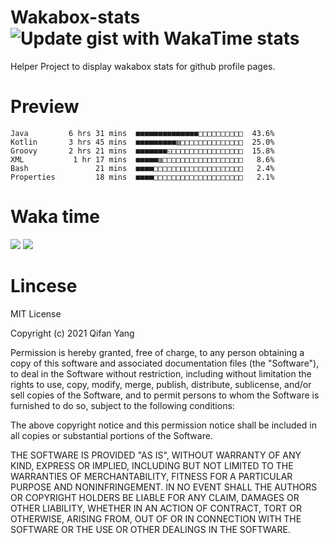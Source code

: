  # Wakabox-stats ![Update gist with WakaTime stats](https://github.com/underwindfall/wakabox-stats/workflows/Update%20gist%20with%20WakaTime%20stats/badge.svg)

  Helper Project to display wakabox stats for github profile pages. 
 # Preview 
  
  ```  
 Java         6 hrs 31 mins  ■■■■■■■■■■■■■■□□□□□□□□□□  43.6%
Kotlin       3 hrs 45 mins  ■■■■■■■■■▥□□□□□□□□□□□□□□  25.0%
Groovy       2 hrs 21 mins  ■■■■■■■◱□□□□□□□□□□□□□□□□  15.8%
XML           1 hr 17 mins  ■■■■■▥□□□□□□□□□□□□□□□□□□   8.6%
Bash               21 mins  ■■■■□□□□□□□□□□□□□□□□□□□□   2.4%
Properties         18 mins  ■■■■□□□□□□□□□□□□□□□□□□□□   2.1% 
 ``` 
  
 
 
  
  # Waka time 

  ![](https://wakatime.com/share/@underwindfall/04fb31b6-0c1f-434d-b3a5-ac5e62f5364c.svg)
  ![](https://wakatime.com/share/@underwindfall/3d98f640-5c0f-4faf-b8df-1c48dec045b2.svg)
  
  # Lincese 

  MIT License

  Copyright (c) 2021 Qifan Yang
  
  Permission is hereby granted, free of charge, to any person obtaining a copy
  of this software and associated documentation files (the "Software"), to deal
  in the Software without restriction, including without limitation the rights
  to use, copy, modify, merge, publish, distribute, sublicense, and/or sell
  copies of the Software, and to permit persons to whom the Software is
  furnished to do so, subject to the following conditions:
  
  The above copyright notice and this permission notice shall be included in all
  copies or substantial portions of the Software.
  
  THE SOFTWARE IS PROVIDED "AS IS", WITHOUT WARRANTY OF ANY KIND, EXPRESS OR
  IMPLIED, INCLUDING BUT NOT LIMITED TO THE WARRANTIES OF MERCHANTABILITY,
  FITNESS FOR A PARTICULAR PURPOSE AND NONINFRINGEMENT. IN NO EVENT SHALL THE
  AUTHORS OR COPYRIGHT HOLDERS BE LIABLE FOR ANY CLAIM, DAMAGES OR OTHER
  LIABILITY, WHETHER IN AN ACTION OF CONTRACT, TORT OR OTHERWISE, ARISING FROM,
  OUT OF OR IN CONNECTION WITH THE SOFTWARE OR THE USE OR OTHER DEALINGS IN THE
  SOFTWARE.
